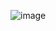 ![image](https://github.com/edwin659898/BGF-Inventory/assets/62498603/d0cab670-2cb6-4104-bad8-8cabdd919db3)
